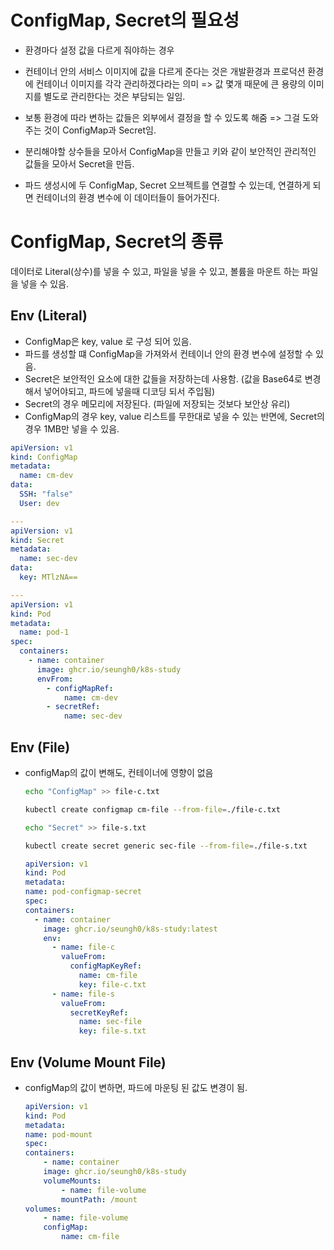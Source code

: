 # ConfigMap, Secret의 필요성

- 환경마다 설정 값을 다르게 줘야하는 경우
- 컨테이너 안의 서비스 이미지에 값을 다르게 준다는 것은 개발환경과 프로덕션 환경에 컨테이너 이미지를 각각 관리하겠다라는 의미 => 값 몇개 때문에 큰 용량의 이미지를 별도로 관리한다는 것은 부담되는 일임.

- 보통 환경에 따라 변하는 값들은 외부에서 결정을 할 수 있도록 해줌 => 그걸 도와주는 것이 ConfigMap과 Secret임.

- 분리해야할 상수들을 모아서 ConfigMap을 만들고 키와 같이 보안적인 관리적인 값들을 모아서 Secret을 만듬.
- 파드 생성시에 두 ConfigMap, Secret 오브젝트를 연결할 수 있는데, 연결하게 되면 컨테이너의 환경 변수에 이 데이터들이 들어가진다.

# ConfigMap, Secret의 종류

데이터로 Literal(상수)를 넣을 수 있고, 파일을 넣을 수 있고, 볼륨을 마운트 하는 파일을 넣을 수 있음.

## Env (Literal)

- ConfigMap은 key, value 로 구성 되어 있음.
- 파드를 생성할 떄 ConfigMap을 가져와서 컨테이너 안의 환경 변수에 설정할 수 있음.
- Secret은 보안적인 요소에 대한 값들을 저장하는데 사용함. (값을 Base64로 변경해서 넣어야되고, 파드에 넣을때 디코딩 되서 주입됨)
- Secret의 경우 메모리에 저장된다. (파일에 저장되는 것보다 보안상 유리)
- ConfigMap의 경우 key, value 리스트를 무한대로 넣을 수 있는 반면에, Secret의 경우 1MB만 넣을 수 있음.

```yaml
apiVersion: v1
kind: ConfigMap
metadata:
  name: cm-dev
data:
  SSH: "false"
  User: dev

---
apiVersion: v1
kind: Secret
metadata:
  name: sec-dev
data:
  key: MTlzNA==

---
apiVersion: v1
kind: Pod
metadata:
  name: pod-1
spec:
  containers:
    - name: container
      image: ghcr.io/seungh0/k8s-study
      envFrom:
        - configMapRef:
            name: cm-dev
        - secretRef:
            name: sec-dev
```

## Env (File)

- configMap의 값이 변해도, 컨테이너에 영향이 없음

  ```bash
  echo "ConfigMap" >> file-c.txt

  kubectl create configmap cm-file --from-file=./file-c.txt
  ```

  ```bash
  echo "Secret" >> file-s.txt

  kubectl create secret generic sec-file --from-file=./file-s.txt
  ```

  ```yaml
  apiVersion: v1
  kind: Pod
  metadata:
  name: pod-configmap-secret
  spec:
  containers:
    - name: container
      image: ghcr.io/seungh0/k8s-study:latest
      env:
        - name: file-c
          valueFrom:
            configMapKeyRef:
              name: cm-file
              key: file-c.txt
        - name: file-s
          valueFrom:
            secretKeyRef:
              name: sec-file
              key: file-s.txt
  ```

## Env (Volume Mount File)

- configMap의 값이 변하면, 파드에 마운팅 된 값도 변경이 됨.

  ```yaml
  apiVersion: v1
  kind: Pod
  metadata:
  name: pod-mount
  spec:
  containers:
      - name: container
      image: ghcr.io/seungh0/k8s-study
      volumeMounts:
          - name: file-volume
          mountPath: /mount
  volumes:
      - name: file-volume
      configMap:
          name: cm-file
  ```
